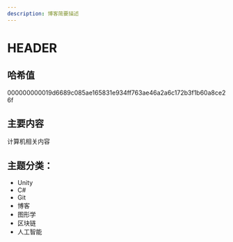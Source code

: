 ```yaml
---
description: 博客简要描述
---
```


# HEADER

## 哈希值

000000000019d6689c085ae165831e934ff763ae46a2a6c172b3f1b60a8ce26f

## 主要内容

计算机相关内容

## 主题分类：

* Unity 
* C\# 
* Git 
* 博客
* 图形学
* 区块链
* 人工智能



